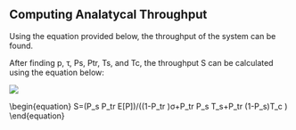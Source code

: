 ## Computing Analatycal Throughput

Using the equation provided below, the throughput of the system can be found.

After finding p, τ, Ps, Ptr, Ts, and Tc, the throughput S can be calculated using the equation below:

<img src="https://latex.codecogs.com/svg.latex?\small&space;S=\frac{P_sP_trE[P]}{(1-P_tr)σ+P_trP_sT_s+P_tr(1-P_s)T_c}" />


\begin{equation}
S=(P_s P_tr E[P])/((1-P_tr )σ+P_tr P_s T_s+P_tr (1-P_s)T_c )
\end{equation}
